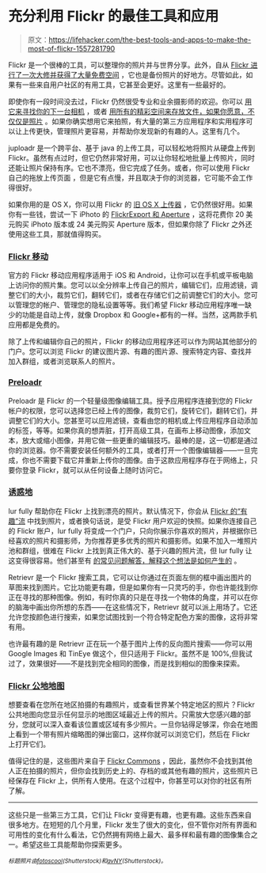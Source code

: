 # 充分利用 Flickr 的最佳工具和应用

> 原文：<https://lifehacker.com/the-best-tools-and-apps-to-make-the-most-of-flickr-1557281790>

Flickr 是一个很棒的工具，可以整理你的照片并与世界分享。此外，自从 [Flickr 进行了一次大修并获得了大量免费空间](http://lifehacker.com/flickr-offers-1tb-of-free-space-for-your-photos-50-ye-508972406/all) ，它也是备份照片的好地方。尽管如此，如果有一些来自用户社区的有用工具，它甚至会更好。这里有一些最好的。



即使你有一段时间没去过，Flickr 仍然很受专业和业余摄影师的欢迎。你可以 [用它来寻找你的下一台相机](https://lifehacker.com/use-flickr-to-help-you-find-your-next-camera-1506594459) ，或者 [用所有的精彩空间来存放文件，如果你愿意，不仅仅是照片](http://lifehacker.com/upload-anything-to-flickrs-new-1tb-of-space-with-a-sim-510138485/all) 。如果你确实想用它来拍照，有大量的第三方应用程序和实用程序可以让上传更快，管理照片更容易，并帮助你发现新的有趣的人。这里有几个。

juploadr 是一个跨平台、基于 java 的上传工具，可以轻松地将照片从硬盘上传到 Flickr。虽然有点过时，但它仍然非常好用，可以让你轻松地批量上传照片，同时还能让照片保持有序。它也不漂亮，但它完成了任务。或者，你可以使用 Flickr 自己的拖放上传页面 ，但是它有点慢，并且取决于你的浏览器，它可能不会工作得很好。

如果你用的是 OS X，你可以用 Flickr 的 [旧 OS X 上传器](https://www.flickr.com/tools/mac_howto.gne) ，它仍然很好用。如果你有一些钱，尝试一下 iPhoto 的 [FlickrExport 和 Aperture](http://connectedflow.com/flickrexport/) ，这将花费你 20 美元购买 iPhoto 版本或 24 美元购买 Aperture 版本，但如果你除了 Flickr 之外还使用这些工具，那就值得购买。

### [Flickr 移动](https://mobile.yahoo.com/flickr)

官方的 Flickr 移动应用程序适用于 iOS 和 Android，让你可以在手机或平板电脑上访问你的照片集。您可以以全分辨率上传自己的照片，编辑它们，应用滤镜，调整它们的大小，裁剪它们，翻转它们，或者在存储它们之前调整它们的大小。您可以管理您的帐户、管理您的隐私设置等等。我们希望 Flickr 移动应用程序唯一缺少的功能是自动上传，就像 Dropbox 和 Google+都有的一样。当然，这两款手机应用都是免费的。

除了上传和编辑你自己的照片，Flickr 的移动应用程序还可以作为网站其他部分的门户。您可以浏览 Flickr 的建议图片源、有趣的图片源、搜索特定内容、查找并加入群组，或者浏览联系人的照片。

### [Preloadr](http://www.preloadr.com/)

Preloadr 是 Flickr 的一个轻量级图像编辑工具。授予应用程序连接到您的 Flickr 帐户的权限，您可以选择您已经上传的图像，裁剪它们，旋转它们，翻转它们，并调整它们的大小。您甚至可以应用滤镜，查看由您的相机或上传应用程序自动添加的标签，等等。如果你真的想弄脏，打开高级工具，在画布上移动图像，添加文本，放大或缩小图像，并用它做一些更重的编辑技巧。最棒的是，这一切都是通过你的浏览器。你不需要安装任何额外的工具，或者打开一个图像编辑器——一旦完成，你也不需要下载它并重新上传你的图像。由于这款应用程序存在于网络上，只要你登录 Flickr，就可以从任何设备上随时访问它。

### [诱惑地](http://www.lurvely.com/)

lur fully 帮助你在 Flickr 上找到漂亮的照片。默认情况下，你会从 [Flickr 的“有趣”流](https://www.flickr.com/explore/interesting/7days/) 中找到照片，或者换句话说，是受 Flickr 用户欢迎的快照。如果你连接自己的 Flickr 账户，lur fully 将变成一个门户，只向你展示你喜欢的照片，并根据你已经喜欢的照片和摄影师，为你推荐更多优秀的照片和摄影师。如果不加入一堆照片池和群组，很难在 Flickr 上找到真正伟大的、基于兴趣的照片流，但 lur fully 让这变得很容易。他们甚至有 [的常见问题解答，解释这个想法是如何产生的](https://www.flickr.com/groups/lurvely/discuss/72157609087215084/) 。

Retrievr 是一个 Flickr 搜索工具，它可以让你通过在页面左侧的框中画出图片的草图来找到图片。它比功能更有趣，但是如果你有一只灵巧的手，你也许能找到你正在寻找的那种图像。例如，有时你真的只是在寻找一个物体的角度，并可以在你的脑海中画出你所想的东西——在这些情况下，Retrievr 就可以派上用场了。它还允许您按颜色进行搜索，如果您试图找到一个符合特定配色方案的图像，这将非常有用。

也许最有趣的是 Retrievr 正在玩一个基于图片上传的反向图片搜索——你可以用 Google Images 和 TinEye 做这个，但只适用于 Flickr。虽然不是 100%,但我试过了，效果很好——不是找到完全相同的图像，而是找到相似的图像来探索。

### [Flickr 公地地图](http://www.whatsthatpicture.com/flickr/commons-map.php)

想要查看在您所在地区拍摄的有趣照片，或查看世界某个特定地区的照片？Flickr 公共地图向您显示任何显示的地图区域最近上传的照片。只需放大您感兴趣的部分，您就可以深入查看该位置或区域有多少照片。一旦你钻得足够深，你会在地图上看到一个带有照片缩略图的弹出窗口，这样你就可以浏览它们，然后在 Flickr 上打开它们。

值得记住的是，这些图片来自于 [Flickr Commons](https://www.flickr.com/commons) ，因此，虽然你不会找到其他人正在拍摄的照片，但你会找到历史上的、存档的或其他有趣的照片，这些照片已经保存在 Flickr 上，供所有人使用。在这个过程中，你甚至可以对你的社区有所了解。

* * *

这些只是一些第三方工具，它们让 Flickr 变得更有趣，也更有趣。这些东西来自很多地方。在短短的几个月里，Flickr 发生了很大的变化，但不管你对所有界面和可用性的变化有什么看法，它仍然拥有网络上最大、最多样和最有趣的图像集合之一。希望这些工具能帮助你探索更多。

*<small>标题照片由</small>*[*<small>fotoscool</small>*](http://www.shutterstock.com/pic.mhtml?id=127822667&src=id)*<small>(Shutterstock)和</small>*[*<small>avNY</small>*](http://www.shutterstock.com/pic.mhtml?id=131512403&src=id)*<small>(Shutterstock)。</small>*
